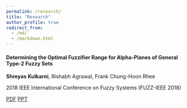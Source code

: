 ```yaml
---
permalink: /research/
title: "Research"
author_profile: true
redirect_from: 
  - /md/
  - /markdown.html
---
```


#### Determining the Optimal Fuzzifier Range for Alpha-Planes of General Type-2 Fuzzy Sets

**Shreyas Kulkarni**, Rishabh Agrawal, Frank Chung-Hoon Rhee

2018 IEEE International Conference on Fuzzy Systems (FUZZ-IEEE 2018)

[PDF](https://ieeexplore.ieee.org/abstract/document/8491556)  [PPT](https://www.dropbox.com/s/w9h50w3nns67ko5/WCCI-2018%20Shreyas%20Kulkarni%20Presentation.pptx?dl=0)
